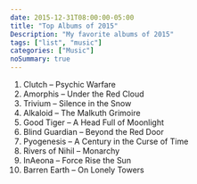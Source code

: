 ```yaml
---
date: 2015-12-31T08:00:00-05:00
title: "Top Albums of 2015"
Description: "My favorite albums of 2015"
tags: ["list", "music"]
categories: ["Music"]
noSummary: true
---
```


1. Clutch – Psychic Warfare
2. Amorphis – Under the Red Cloud
3. Trivium – Silence in the Snow
4. Alkaloid – The Malkuth Grimoire
5. Good Tiger – A Head Full of Moonlight
6. Blind Guardian – Beyond the Red Door
7. Pyogenesis – A Century in the Curse of Time
8. Rivers of Nihil – Monarchy
9. InAeona – Force Rise the Sun
10. Barren Earth – On Lonely Towers
